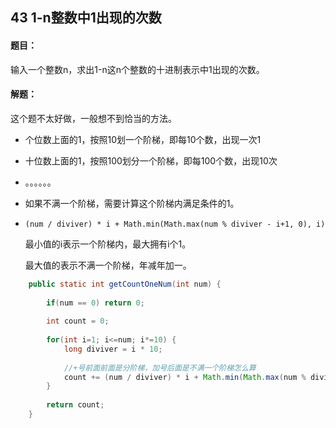 ## 43 1-n整数中1出现的次数

#### 题目：

输入一个整数n，求出1-n这n个整数的十进制表示中1出现的次数。

#### 解题：

这个题不太好做，一般想不到恰当的方法。

- 个位数上面的1，按照10划一个阶梯，即每10个数，出现一次1

- 十位数上面的1，按照100划分一个阶梯，即每100个数，出现10次

- 。。。。。。

- 如果不满一个阶梯，需要计算这个阶梯内满足条件的1。

- `(num / diviver) * i + Math.min(Math.max(num % diviver - i+1, 0), i)`

  最小值的i表示一个阶梯内，最大拥有i个1。

  最大值的表示不满一个阶梯，年减年加一。

```java
	public static int getCountOneNum(int num) {
		
		if(num == 0) return 0;
		
		int count = 0;
		
		for(int i=1; i<=num; i*=10) {
			long diviver = i * 10;
			
			//+号前面前面是分阶梯，加号后面是不满一个阶梯怎么算
			count += (num / diviver) * i + Math.min(Math.max(num % diviver - i+1, 0), i);
		}
		
		return count;
	}
```

